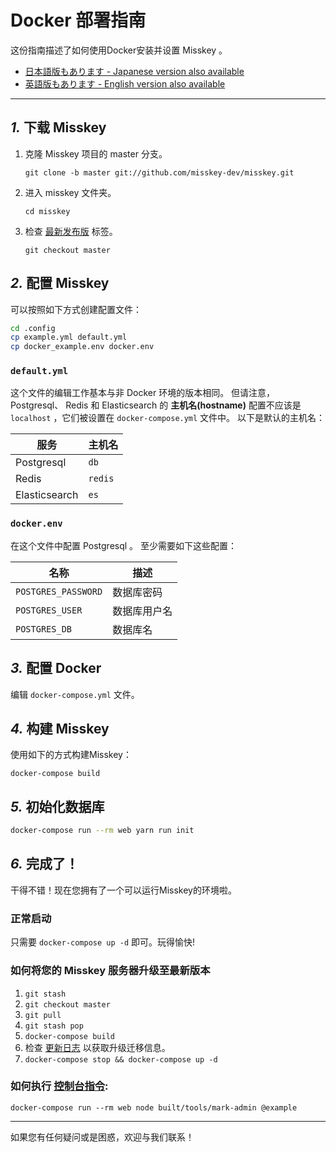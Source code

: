 Docker 部署指南
================================================================

这份指南描述了如何使用Docker安装并设置 Misskey 。

- [日本語版もあります - Japanese version also available](./docker.ja.md)
- [英語版もあります - English version also available](./docker.en.md)

----------------------------------------------------------------

*1.* 下载 Misskey
----------------------------------------------------------------
1. 克隆 Misskey 项目的 master 分支。

	`git clone -b master git://github.com/misskey-dev/misskey.git`

2. 进入 misskey 文件夹。

	`cd misskey`

3. 检查 [最新发布版](https://github.com/misskey-dev/misskey/releases/latest) 标签。

	`git checkout master`

*2.* 配置 Misskey
----------------------------------------------------------------

可以按照如下方式创建配置文件：

``` bash
cd .config
cp example.yml default.yml
cp docker_example.env docker.env
```

### `default.yml`

这个文件的编辑工作基本与非 Docker 环境的版本相同。
但请注意， Postgresql、 Redis 和 Elasticsearch 的 **主机名(hostname)** 配置不应该是 `localhost` ，它们被设置在 `docker-compose.yml` 文件中。
以下是默认的主机名：

| 服务          | 主机名   |
|---------------|----------|
| Postgresql    | `db`     |
| Redis         | `redis`  |
| Elasticsearch | `es`     |

### `docker.env`

在这个文件中配置 Postgresql 。
至少需要如下这些配置：

| 名称                |  描述         |
|---------------------|---------------|
| `POSTGRES_PASSWORD` |  数据库密码   |
| `POSTGRES_USER`     |  数据库用户名 |
| `POSTGRES_DB`       |  数据库名     |

*3.* 配置 Docker
----------------------------------------------------------------
编辑 `docker-compose.yml` 文件。

*4.* 构建 Misskey
----------------------------------------------------------------
使用如下的方式构建Misskey：

`docker-compose build`

*5.* 初始化数据库
----------------------------------------------------------------
``` bash
docker-compose run --rm web yarn run init
```

*6.* 完成了！
----------------------------------------------------------------
干得不错！现在您拥有了一个可以运行Misskey的环境啦。

### 正常启动
只需要 `docker-compose up -d` 即可。玩得愉快!

### 如何将您的 Misskey 服务器升级至最新版本
1. `git stash`
2. `git checkout master`
3. `git pull`
4. `git stash pop`
5. `docker-compose build`
6. 检查 [更新日志](../CHANGELOG.md) 以获取升级迁移信息。
7. `docker-compose stop && docker-compose up -d`

### 如何执行 [控制台指令](manage.zh.md):
`docker-compose run --rm web node built/tools/mark-admin @example`

----------------------------------------------------------------

如果您有任何疑问或是困惑，欢迎与我们联系！
